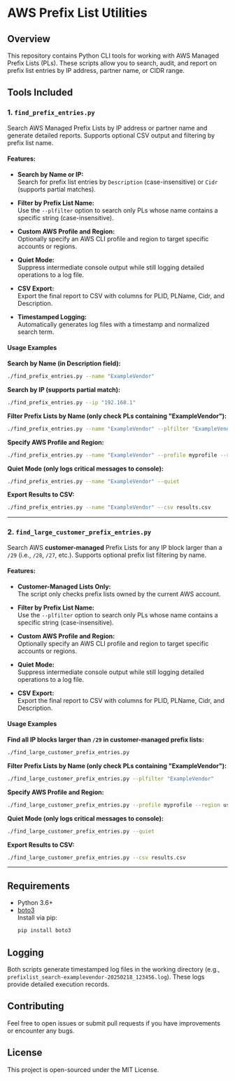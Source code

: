 # AWS Prefix List Utilities

## Overview

This repository contains Python CLI tools for working with AWS Managed Prefix Lists (PLs). These scripts allow you to search, audit, and report on prefix list entries by IP address, partner name, or CIDR range.

## Tools Included

### 1. `find_prefix_entries.py`
Search AWS Managed Prefix Lists by IP address or partner name and generate detailed reports. Supports optional CSV output and filtering by prefix list name.

#### Features:
- **Search by Name or IP:**  
  Search for prefix list entries by `Description` (case-insensitive) or `Cidr` (supports partial matches).

- **Filter by Prefix List Name:**  
  Use the `--plfilter` option to search only PLs whose name contains a specific string (case-insensitive).

- **Custom AWS Profile and Region:**  
  Optionally specify an AWS CLI profile and region to target specific accounts or regions.

- **Quiet Mode:**  
  Suppress intermediate console output while still logging detailed operations to a log file.

- **CSV Export:**  
  Export the final report to CSV with columns for PLID, PLName, Cidr, and Description.

- **Timestamped Logging:**  
  Automatically generates log files with a timestamp and normalized search term.

#### Usage Examples

**Search by Name (in Description field):**
```bash
./find_prefix_entries.py --name "ExampleVendor"
```

**Search by IP (supports partial match):**
```bash
./find_prefix_entries.py --ip "192.168.1"
```

**Filter Prefix Lists by Name (only check PLs containing "ExampleVendor"):**
```bash
./find_prefix_entries.py --name "ExampleVendor" --plfilter "ExampleVendor"
```

**Specify AWS Profile and Region:**
```bash
./find_prefix_entries.py --name "ExampleVendor" --profile myprofile --region us-east-1
```

**Quiet Mode (only logs critical messages to console):**
```bash
./find_prefix_entries.py --name "ExampleVendor" --quiet
```

**Export Results to CSV:**
```bash
./find_prefix_entries.py --name "ExampleVendor" --csv results.csv
```

---

### 2. `find_large_customer_prefix_entries.py`
Search AWS **customer-managed** Prefix Lists for any IP block larger than a `/29` (i.e., `/28`, `/27`, etc.). Supports optional prefix list filtering by name.

#### Features:
- **Customer-Managed Lists Only:**  
  The script only checks prefix lists owned by the current AWS account.

- **Filter by Prefix List Name:**  
  Use the `--plfilter` option to search only PLs whose name contains a specific string (case-insensitive).

- **Custom AWS Profile and Region:**  
  Optionally specify an AWS CLI profile and region to target specific accounts or regions.

- **Quiet Mode:**  
  Suppress intermediate console output while still logging detailed operations to a log file.

- **CSV Export:**  
  Export the final report to CSV with columns for PLID, PLName, Cidr, and Description.

#### Usage Examples

**Find all IP blocks larger than `/29` in customer-managed prefix lists:**
```bash
./find_large_customer_prefix_entries.py
```

**Filter Prefix Lists by Name (only check PLs containing "ExampleVendor"):**
```bash
./find_large_customer_prefix_entries.py --plfilter "ExampleVendor"
```

**Specify AWS Profile and Region:**
```bash
./find_large_customer_prefix_entries.py --profile myprofile --region us-east-1
```

**Quiet Mode (only logs critical messages to console):**
```bash
./find_large_customer_prefix_entries.py --quiet
```

**Export Results to CSV:**
```bash
./find_large_customer_prefix_entries.py --csv results.csv
```

---

## Requirements

- Python 3.6+
- [boto3](https://boto3.amazonaws.com/v1/documentation/api/latest/index.html)  
  Install via pip:
  ```bash
  pip install boto3
  ```

## Logging

Both scripts generate timestamped log files in the working directory (e.g., `prefixlist_search-examplevendor-20250218_123456.log`). These logs provide detailed execution records.

## Contributing

Feel free to open issues or submit pull requests if you have improvements or encounter any bugs.

## License

This project is open-sourced under the MIT License.
